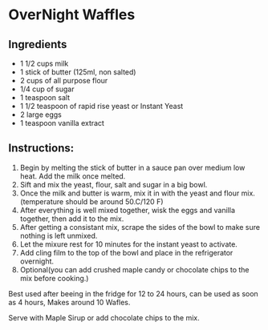 # OverNight Waffles


## Ingredients

- 1 1/2 cups milk
- 1 stick of butter (125ml, non salted)
- 2 cups of all purpose flour
- 1/4 cup of sugar
- 1 teaspoon salt
- 1 1/2 teaspoon of rapid rise yeast or Instant Yeast
- 2 large eggs
- 1 teaspoon vanilla extract

## Instructions:
1. Begin by melting the stick of butter in a sauce pan over medium low heat. Add the milk once melted.
2. Sift and mix the yeast, flour, salt and sugar in a big bowl.
3. Once the milk and butter is warm, mix it in with the yeast and flour mix. (temperature should be around 50.C/120 F)
4. After everything is well mixed together, wisk the eggs and vanilla together, then add it to the mix.
5. After getting a consistant mix, scrape the sides of the bowl to make sure nothing is left unmixed.
6. Let the mixure rest for 10 minutes for the instant yeast to activate.
7. Add cling film to the top of the bowl and place in the refrigerator overnight.
8. Optional(you can add crushed maple candy or chocolate chips to the mix before cooking.)

Best used after beeing in the fridge for 12 to 24 hours, can be used as soon as 4 hours, Makes around 10 Wafles.

Serve with Maple Sirup or add chocolate chips to the mix.
